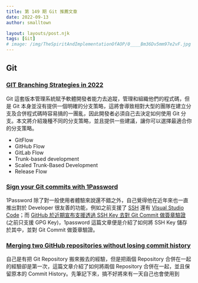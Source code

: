 ```yaml
---
title: 第 149 期 Git 推薦文章
date: 2022-09-13
author: smalltown

layout: layouts/post.njk
tags: [Git]
# image: /img/TheSpiritAndImplementationOfAOP/0____Bm36Dv5mm97e2vF.jpg
---
```


## Git

<!-- summary -->
### [GIT Branching Strategies in 2022](https://faun.pub/git-branching-strategies-in-2022-83938c5784d8)

Git 這套版本管理系統賦予軟體開發者能力去追蹤，管理和組織他們的程式碼，但是 Git 本身並沒有提供一個明確的分支策略，這將會導致相對大型的團隊在建立分支及合併程式碼時容易搞的一團亂，因此開發者必須自己去決定如何使用 Git 分支。本文將介紹幾種不同的分支策略，並且提供一些建議，讓你可以選擇最適合你的分支策略。

- GitFlow
- GitHub Flow
- GitLab Flow
- Trunk-based development
- Scaled Trunk-Based Development
- Release Flow

<!-- summary -->

### [Sign your Git commits with 1Password](https://blog.1password.com/git-commit-signing/)

1Password 除了對一般使用者體驗來說還不錯之外，自己覺得他在近年來也一直推出對於 Developer 很友善的功能，例如之前支援了 [SSH](https://developer.1password.com/docs/ssh/) 還有 [VIsual Studio Code](https://blog.1password.com/1password-visual-studio-code)；而 [GitHub 於近期宣布支援透過 SSH Key 去對 Git Commit 做簽章驗證](https://github.blog/changelog/2022-08-23-ssh-commit-verification-now-supported/) (之前只支援 GPG Key)，1password 這篇文章便是介紹了如何將 SSH Key 儲存於其中，並對 Git Commit 做簽章驗證。

### [Merging two GitHub repositories without losing commit history](https://hacks.mozilla.org/2022/08/merging-two-github-repositories-without-losing-commit-history/)

自己是有把 Git Repository 搬來搬去的經驗，但是把兩個 Repository 合併在一起的經驗卻是第一次，這篇文章介紹了如何將兩個 Repository 合併在一起，並且保留原本的 Commit History。先筆記下來，搞不好將來有一天自己也會使用到
